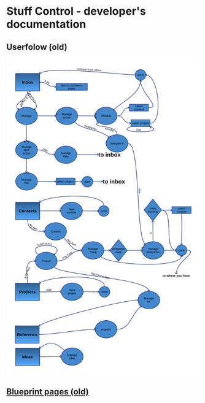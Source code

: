# Stuff Control - developer's documentation

## Userfolow (old)
![userflow](flow.png)

## [Blueprint pages (old)](oldBluePirnt.md)